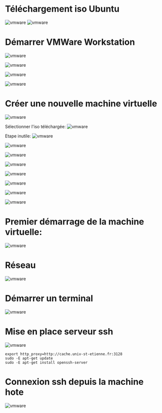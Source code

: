 # Téléchargement iso Ubuntu
![vmware](img/vmware_workstation_1.png)
![vmware](img/vmware_workstation_2.png)

# Démarrer VMWare Workstation
![vmware](img/vmware_workstation_3.png)

![vmware](img/vmware_workstation_4.png)

![vmware](img/vmware_workstation_5.png)

![vmware](img/vmware_workstation_6.png)

# Créer une nouvelle machine virtuelle
![vmware](img/vmware_workstation_7.png)

Sélectionner l'iso téléchargée:
![vmware](img/vmware_workstation_8.png)

Etape inutile:
![vmware](img/vmware_workstation_9.png)

![vmware](img/vmware_workstation_10.png)

![vmware](img/vmware_workstation_11.png)

![vmware](img/vmware_workstation_12.png)

![vmware](img/vmware_workstation_13.png)

![vmware](img/vmware_workstation_14.png)

![vmware](img/vmware_workstation_15.png)

![vmware](img/vmware_workstation_16.png)

# Premier démarrage de la machine virtuelle:
![vmware](img/vmware_workstation_17.png)

# Réseau
![vmware](img/vmware_workstation_18.png)

# Démarrer un terminal
![vmware](img/vmware_workstation_19.png)

# Mise en place serveur ssh
![vmware](img/vmware_workstation_20.png)

```
export http_proxy=http://cache.univ-st-etienne.fr:3128
sudo -E apt-get update
sudo -E apt-get install openssh-server
```

# Connexion ssh depuis la machine hote
![vmware](img/vmware_workstation_21.png)
